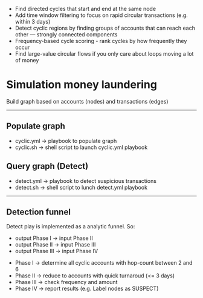 * Find directed cycles that start and end at the same node
* Add time window filtering to focus on rapid circular transactions (e.g. within 3 days)
* Detect cyclic regions by finding groups of accounts that can reach each other — strongly connected components
* Frequency-based cycle scoring - rank cycles by how frequently they occur
* Find large-value circular flows if you only care about loops moving a lot of money

# Simulation money laundering
Build graph based on accounts (nodes) and transactions (edges)

---

## Populate graph
* cyclic.yml -> playbook to populate graph
* cyclic.sh -> shell script to launch cyclic.yml playbook

## Query graph (Detect)
* detect.yml -> playbook to detect suspicious transactions
* detect.sh -> shell script to lunch detect.yml playbook

---

## Detection funnel 
Detect play is implemented as a analytic funnel.
So: 
- output Phase I -> input Phase II
- output Phase II -> input Phase III
- output Phase III -> input Phase IV

* Phase I -> determine all cyclic accounts with hop-count between 2 and 6
* Phase II -> reduce to accounts with quick turnaroud (<= 3 days)
* Phase III -> check frequency and amount
* Phase IV -> report results (e.g. Label nodes as SUSPECT)